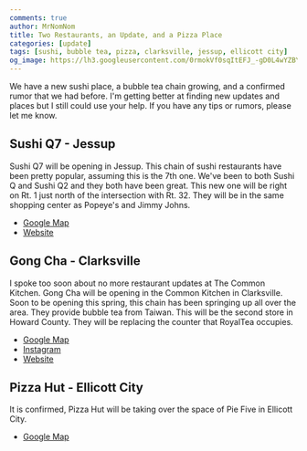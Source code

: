 ```yaml
---
comments: true
author: MrNomNom
title: Two Restaurants, an Update, and a Pizza Place
categories: [update]
tags: [sushi, bubble tea, pizza, clarksville, jessup, ellicott city]
og_image: https://lh3.googleusercontent.com/0rmokVf0sqItEFJ_-gD0L4wYZBYioPO8jzC_zco0jB5L0iSAPkmQZxLNSZkxahEOjH3cqZWgfv0XRt61uSEnUI7mILnwF6vw88pRkRiTPbZxHlO7jJCbnVzJbqF3LN0WIel2KuMGKQ=w400
---
```


We have a new sushi place, a bubble tea chain growing, and a confirmed rumor that we had before. I'm getting better at finding new updates and places but I still could use your help. If you have any tips or rumors, please let me know.

<!--more-->

## Sushi Q7 - Jessup

Sushi Q7 will be opening in Jessup. This chain of sushi restaurants have been pretty popular, assuming this is the 7th one. We've been to both Sushi Q and Sushi Q2 and they both have been great. This new one will be right on Rt. 1 just north of the intersection with Rt. 32. They will be in the same shopping center as Popeye's and Jimmy Johns. 

* [Google Map](https://goo.gl/maps/BQRwPd3d3tanKZaD9)
* [Website](http://www.sushiqmd.com/)

## Gong Cha - Clarksville

I spoke too soon about no more restaurant updates at The Common Kitchen. Gong Cha will be opening in the Common Kitchen in Clarksville. Soon to be opening this spring, this chain has been springing up all over the area. They provide bubble tea from Taiwan. This will be the second store in Howard County. They will be replacing the counter that RoyalTea occupies.

* [Google Map](https://goo.gl/maps/BwZ5T3TtLJNUDyuBA)
* [Instagram](https://www.instagram.com/gongcha.clarksville/)
* [Website](http://www.gongchadmv.com/)

## Pizza Hut - Ellicott City

It is confirmed, Pizza Hut will be taking over the space of Pie Five in Ellicott City.

* [Google Map](https://goo.gl/maps/R1Gi5wfzqWsqwicG7)
